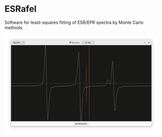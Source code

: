 # ESRafel

Software for least-squares fitting of ESR/EPR spectra by Monte Carlo methods.

![screenshot](screenshot.png)
